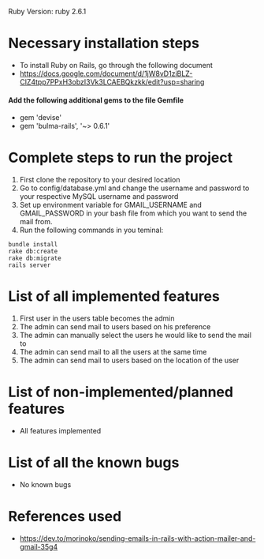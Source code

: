 Ruby Version: ruby 2.6.1
# Necessary installation steps
- To install Ruby on Rails, go through the following document
- https://docs.google.com/document/d/1jW8vD1ziBLZ-ClZ4tpp7PPxH3obzI3Vk3LCAEBQkzkk/edit?usp=sharing
#### Add the following additional gems to the file Gemfile
- gem 'devise'
- gem 'bulma-rails', '~> 0.6.1'
# Complete steps to run the project
1. First clone the repository to your desired location
2. Go to config/database.yml and change the username and password to your respective MySQL username and password
3. Set up environment variable for GMAIL_USERNAME and GMAIL_PASSWORD in your bash file from which you want to send the mail from.
2. Run the following commands in you teminal:
```
bundle install
rake db:create
rake db:migrate
rails server
```
# List of all implemented features
1. First user in the users table becomes the admin
2. The admin can send mail to users based on his preference
3. The admin can manually select the users he would like to send the mail to
4. The admin can send mail to all the users at the same time
5. The admin can send mail to users based on the location of the user

# List of non-implemented/planned features
- All features implemented

# List of all the known bugs
- No known bugs

# References used
- https://dev.to/morinoko/sending-emails-in-rails-with-action-mailer-and-gmail-35g4
